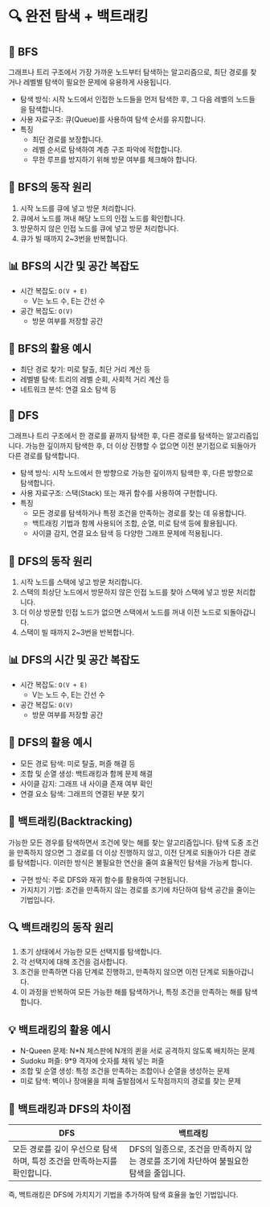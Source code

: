 # 🔍 완전 탐색 + 백트래킹

## 📌 BFS
그래프나 트리 구조에서 가장 가까운 노드부터 탐색하는 알고리즘으로, 
최단 경로를 찾거나 레벨별 탐색이 필요한 문제에 유용하게 사용됩니다.
- 탐색 방식: 시작 노드에서 인접한 노드들을 먼저 탐색한 후, 그 다음 레벨의 노드들을 탐색합니다.
- 사용 자료구조: 큐(Queue)를 사용하여 탐색 순서를 유지합니다.
- 특징
  - 최단 경로를 보장합니다.
  - 레벨 순서로 탐색하여 계층 구조 파악에 적합합니다.
  - 무한 루프를 방지하기 위해 방문 여부를 체크해야 합니다.

## 🧪 BFS의 동작 원리
1. 시작 노드를 큐에 넣고 방문 처리합니다.
2. 큐에서 노드를 꺼내 해당 노드의 인접 노드를 확인합니다.
3. 방문하지 않은 인접 노드를 큐에 넣고 방문 처리합니다.
4. 큐가 빌 때까지 2~3번을 반복합니다.

## 📊 BFS의 시간 및 공간 복잡도
- 시간 복잡도: `O(V + E)`
  - V는 노드 수, E는 간선 수
- 공간 복잡도: `O(V)`
  - 방문 여부를 저장할 공간

## 🧭 BFS의 활용 예시
- 최단 경로 찾기: 미로 탈출, 최단 거리 계산 등
- 레벨별 탐색: 트리의 레벨 순회, 사회적 거리 계산 등
- 네트워크 분석: 연결 요소 탐색 등

## 📌 DFS
그래프나 트리 구조에서 한 경로를 끝까지 탐색한 후, 다른 경로를 탐색하는 알고리즘입니다.
가능한 깊이까지 탐색한 후, 더 이상 진행할 수 없으면 이전 분기접으로 되돌아가 다른 경로를 탐색합니다.
- 탐색 방식: 시작 노드에서 한 방향으로 가능한 깊이까지 탐색한 후, 다른 방향으로 탐색합니다.
- 사용 자료구조: 스택(Stack) 또는 재귀 함수를 사용하여 구현합니다.
- 특징
  - 모든 경로를 탐색하거나 특정 조건을 만족하는 경로를 찾는 데 유용합니다.
  - 백트래킹 기법과 함께 사용되어 조합, 순열, 미로 탐색 등에 활용됩니다.
  - 사이클 감지, 연결 요소 탐색 등 다양한 그래프 문제에 적용됩니다.

## 🧪 DFS의 동작 원리
1. 시작 노드를 스택에 넣고 방문 처리합니다.
2. 스택의 최상단 노드에서 방문하지 않은 인접 노드를 찾아 스택에 넣고 방문 처리합니다.
3. 더 이상 방문할 인접 노드가 없으면 스택에서 노드를 꺼내 이전 노드로 되돌아갑니다.
4. 스택이 빌 때까지 2~3번을 반복합니다.

## 📊 DFS의 시간 및 공간 복잡도
- 시간 복잡도: `O(V + E)`
  - V는 노드 수, E는 간선 수
- 공간 복잡도: `O(V)`
  - 방문 여부를 저장할 공간

## 🧭 DFS의 활용 예시
- 모든 경로 탐색: 미로 탈출, 퍼즐 해결 등
- 조합 및 순열 생성: 백트래킹과 함께 문제 해결
- 사이클 감지: 그래프 내 사이클 존재 여부 확인
- 연결 요소 탐색: 그래프의 연결된 부분 찾기

## 📌 백트래킹(Backtracking)
가능한 모든 경우를 탐색하면서 조건에 맞는 해를 찾는 알고리즘입니다.
탐색 도중 조건을 만족하지 않으면 그 경로를 더 이상 진행하지 않고, 이전 단계로 되돌아가 다른 경로를 탐색합니다.
이러한 방식은 불필요한 연산을 줄여 효율적인 탐색을 가능케 합니다.
- 구현 방식: 주로 DFS와 재귀 함수를 활용하여 구현됩니다.
- 가지치기 기법: 조건을 만족하지 않는 경로를 조기에 차단하여 탐색 공간을 줄이는 기법입니다.

## 🔍 백트래킹의 동작 원리
1. 초기 상태에서 가능한 모든 선택지를 탐색합니다.
2. 각 선택지에 대해 조건을 검사합니다.
3. 조건을 만족하면 다음 단계로 진행하고, 만족하지 않으면 이전 단계로 되돌아갑니다.
4. 이 과정을 반복하여 모든 가능한 해를 탐색하거나, 특정 조건을 만족하는 해를 탐색합니다.

## 💡 백트래킹의 활용 예시
- N-Queen 문제: N*N 체스판에 N개의 퀸을 서로 공격하지 않도록 배치하는 문제
- Sudoku 퍼즐: 9*9 격자에 숫자를 채워 넣는 퍼즐
- 조합 및 순열 생성: 특정 조건을 만족하는 조합이나 순열을 생성하는 문제
- 미로 탐색: 벽이나 장애물을 피해 출발점에서 도착점까지의 경로를 찾는 문제

## 🧭 백트래킹과 DFS의 차이점
| DFS | 백트래킹 |
| -- | -- |
| 모든 경로를 깊이 우선으로 탐색하며, 특정 조건을 만족하는지를 확인합니다. | DFS의 일종으로, 조건을 만족하지 않는 경로를 조기에 차단하여 불필요한 탐색을 줄입니다. |

즉, 백트래킹은 DFS에 가치지기 기법을 추가하여 탐색 효율을 높인 기법입니다.

